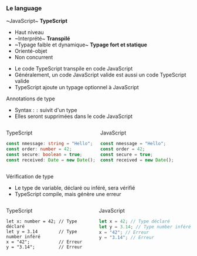 ### Le language

<div class="r-stack">

<div class="fragment fade-out" data-fragment-index="1">

~JavaScript~ **TypeScript**
* Haut niveau
* ~Interprété~ **Transpilé**
* ~Typage faible et dynamique~ **Typage fort et statique**
* Orienté-objet
* Non concurrent

</div>

<div class="fragment fade-in-then-out" data-fragment-index="1">

* Le code TypeScript transpile en code JavaScript
* Généralement, un code JavaScript valide est aussi un code TypeScript valide
* TypeScript ajoute un typage optionnel à JavaScript

</div>

<div class="fragment fade-in-then-out" data-fragment-index="2">

Annotations de type
* Syntax : `:` suivit d'un type
* Elles seront supprimées dans le code JavaScript

<div style="display: grid; grid-template-columns: 1fr 1fr; grid-column-gap: 10px;">

<div>

TypeScript

<div data-external-example="https://www.typescriptlang.org/play/?ssl=4&ssc=35&pln=1&pc=1#code/MYewdgzgLgBGC2BTCECGBzRAuG0BOAlmOjALwwBEAEogDa0gUDcAUKJLCHgCaJ45gArvABGfMjAAsAJlbtouRMEF5sMESBC1EqMBKh5BiOeAWrgiAgDdE3HABFUURBLCIA7jEfOAFAEpWFiA"></div>

```typescript
const nmessage: string = "Hello";
const order: number = 42;
const secure: boolean = true;
const received: Date = new Date();
```
</div>

<div>

JavaScript
```javascript
const nmessage = "Hello";
const order = 42;
const secure = true;
const received = new Date();
```
</div>


</div>

</div>

<div class="fragment fade-in-then-out" data-fragment-index="3">

Vérification de type
* Le type de variable, déclaré ou inféré, sera vérifié
* TypeScript compile, mais génère une erreur

<div style="display: grid; grid-template-columns: 1fr 1fr; grid-column-gap: 10px;">

<div>

TypeScript

<div data-external-example="https://www.typescriptlang.org/play/?ssl=4&ssc=30&pln=1&pc=1#code/DYUwLgBAHgXBB2BXAtgIxAJwgXggFgCYBuCAelIgBUBPABxAgBMBLgY2AEMNmAoUSajggBmAHQBGPBGkzp5KnQZI0mCAEt4AM2bceUIQCJCBkrLNkKAUQwYQiDD0G4DYySfMz512-Z48gA"></div>

```typescript[3-4] has-error no-numbering
let x: number = 42; // Type déclaré
let y = 3.14        // Type number inféré
x = "42";           // Erreur
y = "3.14";         // Erreur
```
</div>

<div>

JavaScript
```javascript
let x = 42; // Type déclaré
let y = 3.14; // Type number inféré
x = "42"; // Erreur
y = "3.14"; // Erreur
```
</div>


</div>

</div>

</div> <!-- .r-stack -->
